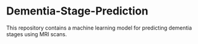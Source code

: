 # Dementia-Stage-Prediction
This repository contains a machine learning model for predicting dementia stages using MRI scans.
